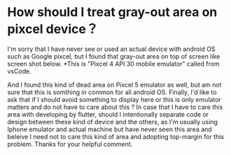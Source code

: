 
# How should I treat gray-out area on pixcel device？

I'm sorry that I have never see or used an actual device with android OS such as Google pixcel, but I found that gray-out area on top of screen like screen shot below.
*This is "Pixcel 4 API 30 mobile emulator" called from vsCode.

And I found this kind of dead area on Pixcel 5 emulator as well, but am not sure that this is somthing in common for all android OS.
Finally, I'd like to ask that if I should avoid something to display here or this is only emulator matters and do not have to care about this ?
In case that  I have to care this area with developing by flutter, should I intentionally separate code or design between these kind of device and the others, as I'm usually using Iphone emulator and actual machine but have never seen this area and beleive I need not to care this kind of area and adopting top-margin for this problem.
Thanks for your helpful comment.

        